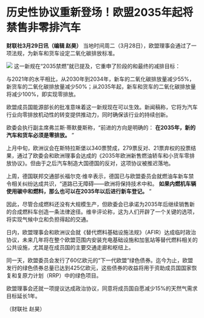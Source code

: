 # 历史性协议重新登场！欧盟2035年起将禁售非零排汽车

**财联社3月29日讯（编辑 赵昊）** 当地时间周二（3月28日），欧盟理事会通过了一项法规，为新车和货车设定二氧化碳排放标准。

![](https://inews.gtimg.com/om_bt/ORYWdkhB1EsH6hfK_0GbzmOHCYe3SOMEL0yJ1_6zQNqykAA/1000)
这一新规在“2035禁燃”就已提及，它重申了阶段的和最终的减排目标：

与2021年的水平相比，从2030年到2034年，新车的二氧化碳排放量减少55%，新货车的二氧化碳排放量减少50%；从2035年起，新车和货车的二氧化碳排放量将减少100%，即实现零排放。

欧盟成员国能源部长的批准意味着这一新规现在可以生效。新闻稿称，它将为汽车行业向零排放机动性的转变提供推动力，同时确保该行业的持续创新。

欧委会执行副主席弗兰斯·蒂默曼斯称，“前进的方向是明确的： **在2035年，新的汽车和货车必须是零排放。** ”

上月中旬，欧洲议会在斯特拉斯堡以340票赞成，279票反对、21票弃权的投票结果，通过了欧委会和欧洲理事会达成的《2035年欧洲新售燃油轿车和小货车零排放协议》。但由于之后汽车制造大国德国的反对，这项协议被推迟落地。

上周，德国联邦交通部长福尔克·维辛表示，德国已与欧盟委员会就燃油车新车禁令相关纠纷达成共识，“道路已无障碍——欧洲将保持技术中和。
**如果内燃机车辆使用碳中和燃料，那么也可以在2035年以后进行新车登记。** ”

因此，尽管合成燃料还没有大规模生产，但欧委会已承诺为2035年后继续销售新的合成燃料车创造一条法律途径。维辛评论称，这为人们开辟了一个关键的选项，将实现气候中立和负担得起的交通。

日内，欧盟理事会和欧洲议会就《替代燃料基础设施法规》（AFIR）达成临时政治协议，未来几年将在整个欧盟范围内安装充电基础设施和加氢站等替代燃料相关的公共设施，尤其是在成员国的主要交通走廊和枢纽上。

同一天，欧盟委员会发行了60亿欧元的“下一代欧盟”绿色债券。迄今为止，欧盟发行的绿色债券总量已达到425亿欧元，这些债券的收益将用于资助成员国国家恢复和复原力计划（RRP）中的绿色项目。

欧盟理事会还就一项提议达成政治协议，同意将成员国自愿减少15%的天然气需求目标延长1年。

（财联社 赵昊）

